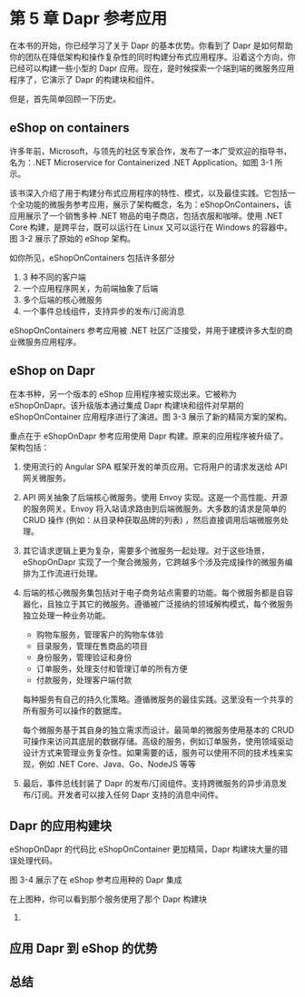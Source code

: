 # 第 5 章 Dapr 参考应用

在本书的开始，你已经学习了关于 Dapr 的基本优势。你看到了 Dapr 是如何帮助你的团队在降低架构和操作复杂性的同时构建分布式应用程序。沿着这个方向，你已经可以构建一些小型的 Dapr 应用。现在，是时候探索一个端到端的微服务应用程序了，它演示了 Dapr 的构建块和组件。

但是，首先简单回顾一下历史。

## eShop on containers

许多年前，Microsoft，与领先的社区专家合作，发布了一本广受欢迎的指导书，名为：.NET Microservice for Containerized .NET Application。如图 3-1 所示。



该书深入介绍了用于构建分布式应用程序的特性、模式，以及最佳实践。它包括一个全功能的微服务参考应用，展示了架构概念，名为：eShopOnContainers，该应用展示了一个销售多种 .NET 物品的电子商店，包括衣服和咖啡。使用 .NET Core 构建，是跨平台，既可以运行在 Linux 又可以运行在 Windows 的容器中。图 3-2 展示了原始的 eShop 架构。



如你所见，eShopOnContainers 包括许多部分

1. 3 种不同的客户端
2. 一个应用程序网关，为前端抽象了后端
3. 多个后端的核心微服务
4. 一个事件总线组件，支持异步的发布/订阅消息

eShopOnContainers 参考应用被 .NET 社区广泛接受，并用于建模许多大型的商业微服务应用程序。

## eShop on Dapr

在本书种，另一个版本的 eShop 应用程序被实现出来。它被称为 eShopOnDapr。该升级版本通过集成 Dapr 构建块和组件对早期的 eShopOnContainer 应用程序进行了演进。图 3-3 展示了新的精简方案的架构。



重点在于 eShopOnDapr 参考应用使用 Dapr 构建。原来的应用程序被升级了。架构包括：

1. 使用流行的 Angular SPA 框架开发的单页应用。它将用户的请求发送给 API 网关微服务。

2. API 网关抽象了后端核心微服务。使用 Envoy 实现。这是一个高性能、开源的服务网关。Envoy 将入站请求路由到后端微服务。大多数的请求是简单的 CRUD 操作 (例如：从目录种获取品牌的列表) ，然后直接调用后端微服务处理。

3. 其它请求逻辑上更为复杂，需要多个微服务一起处理。对于这些场景，eShopOnDapr 实现了一个聚合微服务，它跨越多个涉及完成操作的微服务编排为工作流进行处理。

4. 后端的核心微服务集包括对于电子商务站点需要的功能。每个微服务都是自容器化，且独立于其它的微服务。遵循被广泛接纳的领域解构模式，每个微服务独立处理一种业务功能。

   * 购物车服务，管理客户的购物车体验
   * 目录服务，管理在售商品的项目
   * 身份服务，管理验证和身份
   * 订单服务，处理支付和管理订单的所有方便
   * 付款服务，处理客户端付款

   每种服务有自己的持久化策略。遵循微服务的最佳实践。这里没有一个共享的所有服务可以操作的数据库。

   每个微服务基于其自身的独立需求而设计。最简单的微服务使用基本的 CRUD 可操作来访问其底层的数据存储。高级的服务，例如订单服务，使用领域驱动设计方式来管理业务复杂性。如果需要的话，服务可以使用不同的技术栈来实现，例如 .NET Core、Java、Go、NodeJS 等等

5. 最后，事件总线封装了 Dapr 的发布/订阅组件。支持跨微服务的异步消息发布/订阅。开发者可以接入任何 Dapr 支持的消息中间件。

## Dapr 的应用构建块

eShopOnDapr 的代码比 eShopOnContainer 更加精简，Dapr 构建块大量的错误处理代码。

图 3-4 展示了在 eShop 参考应用种的 Dapr 集成



在上图种，你可以看到那个服务使用了那个 Dapr 构建块

1. 



## 应用 Dapr 到 eShop 的优势



## 总结

